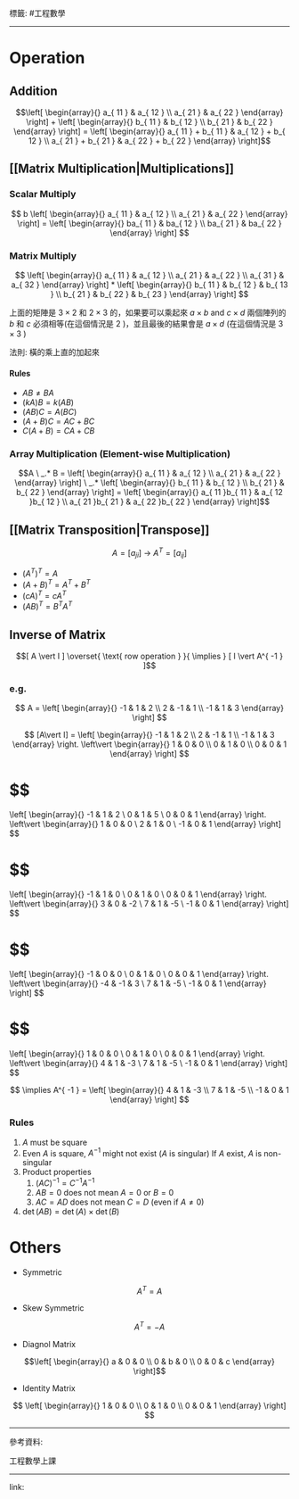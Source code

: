 標籤: #工程數學 

---

# Operation

## Addition

$$\left[ 
\begin{array}{}
a_{ 11 } & a_{ 12 } \\
a_{ 21 } & a_{ 22 }
\end{array}
\right] + 
\left[
\begin{array}{}
b_{ 11 } & b_{ 12 } \\
b_{ 21 } & b_{ 22 }
\end{array}
\right] = 
\left[
\begin{array}{}
a_{ 11 } + b_{ 11 } & a_{ 12 } + b_{ 12 } \\
a_{ 21 } + b_{ 21 } & a_{ 22 } + b_{ 22 }
\end{array}
\right]$$

## [[Matrix Multiplication|Multiplications]]

### Scalar Multiply

$$
b
\left[
\begin{array}{}
a_{ 11 } & a_{ 12 } \\
a_{ 21 } & a_{ 22 }
\end{array}
\right] = 
\left[
\begin{array}{}
ba_{ 11 } & ba_{ 12 } \\
ba_{ 21 } & ba_{ 22 }
\end{array}
\right]
$$

### Matrix Multiply

$$
\left[
\begin{array}{}
a_{ 11 } & a_{ 12 } \\
a_{ 21 } & a_{ 22 } \\
a_{ 31 } & a_{ 32 }
\end{array}
\right] *
\left[
\begin{array}{}
b_{ 11 } & b_{ 12 } & b_{ 13 } \\
b_{ 21 } & b_{ 22 } & b_{ 23 }
\end{array}
\right]
$$

上面的矩陣是 $3\times 2$ 和 $2\times 3$ 的，如果要可以乘起來 $a\times b \text{ and } c \times d$ 兩個陣列的 $b$ 和 $c$ 必須相等(在這個情況是 $2$ )，並且最後的結果會是 $a\times d$ (在這個情況是 $3\times 3$ )

法則: 橫的乘上直的加起來

#### Rules

- $AB \neq BA$
- $(kA)B = k(AB)$
- $(AB)C = A(BC)$
- $(A + B)C = AC + BC$
- $C(A + B) = CA + CB$

### Array Multiplication (Element-wise Multiplication)

$$A \ _.* B = 
\left[
\begin{array}{}
a_{ 11 } & a_{ 12 } \\
a_{ 21 } & a_{ 22 }
\end{array}
\right] \ _.*
\left[
\begin{array}{}
b_{ 11 } & b_{ 12 } \\
b_{ 21 } & b_{ 22 }
\end{array}
\right] = 
\left[
\begin{array}{}
a_{ 11 }b_{ 11 } & a_{ 12 }b_{ 12 } \\
a_{ 21 }b_{ 21 } & a_{ 22 }b_{ 22 }
\end{array}
\right]$$

## [[Matrix Transposition|Transpose]]

$$A = [a_{ ji }] \ \rightarrow \ A^T = [a_{ ij }]$$

- $(A^T)^T = A$
- $(A + B)^T = A^T + B^T$
- $(cA)^T = cA^T$
- $(AB)^T = B^T A^T$

## Inverse of Matrix

$$[ A \vert I ] \overset{ \text{ row operation } }{ \implies } [ I \vert A^{ -1 } ]$$

### e.g.

$$
A = 
\left[ 
\begin{array}{}
-1 & 1 & 2 \\
2 & -1 & 1 \\
-1 & 1 & 3
\end{array}
\right]
$$

$$
[A\vert I] = 
\left[
	\begin{array}{}
		-1 & 1 & 2 \\
		2 & -1 & 1 \\
		-1 & 1 & 3
	\end{array}
\right.
\left\vert
	\begin{array}{}
		1 & 0 & 0 \\
		0 & 1 & 0 \\
		0 & 0 & 1
	\end{array}
\right]
$$

$$
=
\left[
	\begin{array}{}
		-1 & 1 & 2 \\
		0 & 1 & 5 \\
		0 & 0 & 1
	\end{array}
\right.
\left\vert
	\begin{array}{}
		1 & 0 & 0 \\
		2 & 1 & 0 \\
		-1 & 0 & 1
	\end{array}
\right]
$$

$$
=
\left[
	\begin{array}{}
		-1 & 1 & 0 \\
		0 & 1 & 0 \\
		0 & 0 & 1
	\end{array}
\right.
\left\vert
	\begin{array}{}
		3 & 0 & -2 \\
		7 & 1 & -5 \\
		-1 & 0 & 1
	\end{array}
\right]
$$

$$
=
\left[
	\begin{array}{}
		-1 & 0 & 0 \\
		0 & 1 & 0 \\
		0 & 0 & 1
	\end{array}
\right.
\left\vert
	\begin{array}{}
		-4 & -1 & 3 \\
		7 & 1 & -5 \\
		-1 & 0 & 1
	\end{array}
\right]
$$

$$
=
\left[
	\begin{array}{}
		1 & 0 & 0 \\
		0 & 1 & 0 \\
		0 & 0 & 1
	\end{array}
\right.
\left\vert
	\begin{array}{}
		4 & 1 & -3 \\
		7 & 1 & -5 \\
		-1 & 0 & 1
	\end{array}
\right]
$$

$$
\implies
A^{ -1 } = 
\left[
	\begin{array}{}
		4 & 1 & -3 \\
		7 & 1 & -5 \\
		-1 & 0 & 1
	\end{array}
\right]
$$

### Rules

1. $A$ must be square
2. Even $A$ is square, $A^{ -1 }$ might not exist ($A$ is singular)
If $A$ exist, $A$ is non-singular
3. Product properties
	1. $(AC)^{ -1 } = C^{ -1 }A^{ -1 }$
	2. $AB = 0$ does not mean $A = 0$ or $B = 0$
	3. $AC = AD$ does not mean $C = D$ (even if $A \neq 0$)
4. $\det(AB) = \det(A) \times \det(B)$

# Others

- Symmetric

$$A^T = A$$

- Skew Symmetric 

$$A^T = -A$$

- Diagnol Matrix

$$\left[
\begin{array}{}
a & 0 & 0 \\
0 & b & 0 \\
0 & 0 & c
\end{array}
\right]$$

- Identity Matrix

$$
\left[
\begin{array}{}
1 & 0 & 0 \\
0 & 1 & 0 \\
0 & 0 & 1
\end{array}
\right]
$$

---

參考資料:

工程數學上課

---

link:

